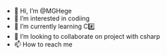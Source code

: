 - 👋 Hi, I’m @MGHege
- 👀 I’m interested in codiing
- 🌱 I’m currently learning C#️⃣
- 💞️ I’m looking to collaborate on project with csharp
- 📫 How to reach me 

<!---
MGHege/MGHege is a ✨ special ✨ repository because its `README.md` (this file) appears on your GitHub profile.
You can click the Preview link to take a look at your changes.
--->
